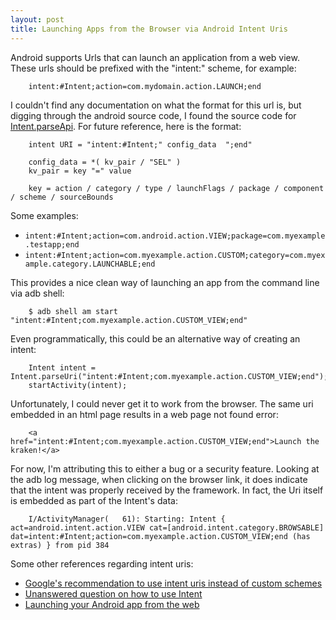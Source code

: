 ```yaml
---
layout: post
title: Launching Apps from the Browser via Android Intent Uris
---
```


Android supports Urls that can launch an application from a web view.  These urls should be prefixed with the "intent:" scheme, for example:

        intent:#Intent;action=com.mydomain.action.LAUNCH;end

I couldn't find any documentation on what the format for this url is, but digging through the android source code,
I found the source code for 
[Intent.parseApi](http://omapzoom.org/?p=platform/frameworks/base.git;a=blob;f=core/java/android/content/Intent.java;h=3fdf451dcff68ed3c8b52ba5346798ea77a9e752;hb=refs/heads/jb-release#l3445).
For future reference, here is the format:

        intent URI = "intent:#Intent;" config_data  ";end"

        config_data = *( kv_pair / "SEL" )
        kv_pair = key "=" value

        key = action / category / type / launchFlags / package / component / scheme / sourceBounds
        
Some examples:

* `intent:#Intent;action=com.android.action.VIEW;package=com.myexample.testapp;end`
* `intent:#Intent;action=com.myexample.action.CUSTOM;category=com.myexample.category.LAUNCHABLE;end`

This provides a nice clean way of launching an app from the command line via adb shell:

        $ adb shell am start "intent:#Intent;com.myexample.action.CUSTOM_VIEW;end"

Even programmatically, this could be an alternative way of creating an intent:

        Intent intent = Intent.parseUri("intent:#Intent;com.myexample.action.CUSTOM_VIEW;end");
        startActivity(intent);

Unfortunately, I could never get it to work from the browser.
The same uri embedded in an html page results in a web page not found error:

        <a href="intent:#Intent;com.myexample.action.CUSTOM_VIEW;end">Launch the kraken!</a>

For now, I'm attributing this to either a bug or a security feature.
Looking at the adb log message, when clicking on the browser link, it does indicate that the intent was properly received by the framework.
In fact, the Uri itself is embedded as part of the Intent's data:

        I/ActivityManager(   61): Starting: Intent { act=android.intent.action.VIEW cat=[android.intent.category.BROWSABLE] dat=intent:#Intent;action=com.myexample.action.CUSTOM_VIEW;end (has extras) } from pid 384

Some other references regarding intent uris:

* [Google's recommendation to use intent uris instead of custom schemes](http://stackoverflow.com/a/3472228/390718)
* [Unanswered question on how to use Intent](http://stackoverflow.com/questions/3564393/launching-my-app-using-the-intent-uri)
* [Launching your Android app from the web](http://www.techrepublic.com/blog/app-builder/web-to-app-interoperability-launch-your-android-app-from-the-web/1011)






